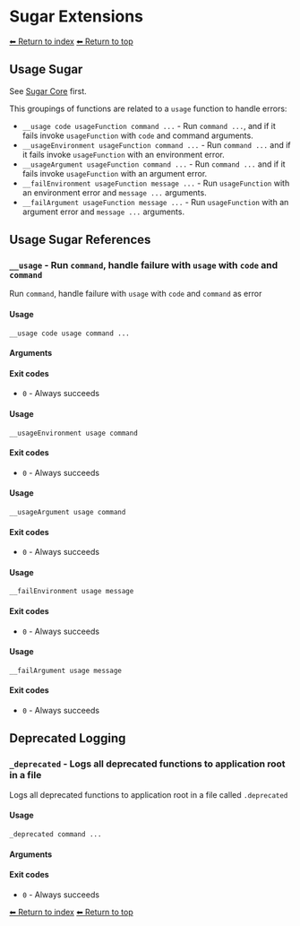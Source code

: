 # Sugar Extensions

[⬅ Return to index](index.md)
[⬅ Return to top](../index.md)

## Usage Sugar

See [Sugar Core](_sugar.md) first.

This groupings of functions are related to a `usage` function to handle errors:

- `__usage code usageFunction command ...` - Run `command ...`, and if it fails invoke `usageFunction` with `code` and command arguments.
- `__usageEnvironment usageFunction command ...` - Run `command ...` and if it fails invoke `usageFunction` with an environment error.
- `__usageArgument usageFunction command ...` - Run `command ...` and if it fails invoke `usageFunction` with an argument error.
- `__failEnvironment usageFunction message ...` - Run `usageFunction` with an environment error and `message ...` arguments.
- `__failArgument usageFunction message ...` - Run `usageFunction` with an argument error and `message ...` arguments.

## Usage Sugar References


### `__usage` - Run `command`, handle failure with `usage` with `code` and `command`

Run `command`, handle failure with `usage` with `code` and `command` as error

#### Usage

    __usage code usage command ...
    

#### Arguments



#### Exit codes

- `0` - Always succeeds

#### Usage

    __usageEnvironment usage command
    

#### Exit codes

- `0` - Always succeeds

#### Usage

    __usageArgument usage command
    

#### Exit codes

- `0` - Always succeeds

#### Usage

    __failEnvironment usage message
    

#### Exit codes

- `0` - Always succeeds

#### Usage

    __failArgument usage message
    

#### Exit codes

- `0` - Always succeeds

## Deprecated Logging


### `_deprecated` - Logs all deprecated functions to application root in a file

Logs all deprecated functions to application root in a file called `.deprecated`

#### Usage

    _deprecated command ...
    

#### Arguments



#### Exit codes

- `0` - Always succeeds

[⬅ Return to index](index.md)
[⬅ Return to top](../index.md)
